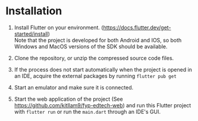 # Installation

1. Install Flutter on your environment. (https://docs.flutter.dev/get-started/install) </br>
   Note that the project is developed for both Android and IOS, so both Windows and MacOS versions of the SDK should be available.

2. Clone the repository, or unzip the compressed source code files.

3. If the process does not start automatically when the project is opened in an IDE, acquire the external packages by running `flutter pub get`

4. Start an emulator and make sure it is connected.

5. Start the web application of the project (See https://github.com/kitllam9/fyp-edtech-web) and run this Flutter project with `flutter run` or run the `main.dart` through an IDE's GUI.
